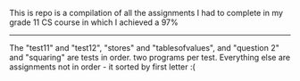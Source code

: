 This is repo is a compilation of all the assignments I had to complete in my grade 11 CS course in which I achieved a 97%

------------------------------------------

The "test11" and "test12", "stores" and "tablesofvalues", and "question 2" and "squaring" are tests in order. two programs per test. Everything else are assignments not in order - it sorted by first letter :( 
